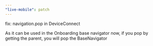 ```yaml
---
"live-mobile": patch
---
```


fix: navigation.pop in DeviceConnect

As it can be used in the Onboarding base navigator now, if you pop by getting the parent, you will pop the BaseNavigator

